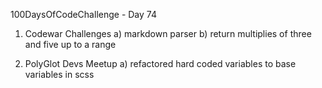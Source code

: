 100DaysOfCodeChallenge - Day 74

1) Codewar Challenges 
	a) markdown parser
	b) return multiplies of three and five up to a range

2) PolyGlot Devs Meetup
	a) refactored hard coded variables to base variables in scss